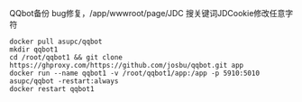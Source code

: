 QQbot备份  bug修复，/app/wwwroot/page/JDC  搜关键词JDCookie修改任意字符
```
docker pull asupc/qqbot
mkdir qqbot1
cd /root/qqbot1 && git clone https://ghproxy.com/https://github.com/josbu/qqbot.git app
docker run --name qqbot1 -v /root/qqbot1/app:/app -p 5910:5010 asupc/qqbot -restart:always  
docker restart qqbot1
```

